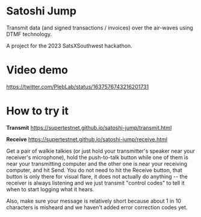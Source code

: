 # Satoshi Jump

Transmit data (and signed transactions / invoices) over the air-waves using DTMF technology.

A project for the 2023 SatsXSouthwest hackathon.

# Video demo

https://twitter.com/PlebLab/status/1637576743216201731

# How to try it

**Transmit**
https://supertestnet.github.io/satoshi-jump/transmit.html

**Receive**
https://supertestnet.github.io/satoshi-jump/receive.html

Get a pair of walkie talkies (or just hold your transmitter's speaker near your receiver's microphone), hold the push-to-talk button while one of them is near your transmitting computer and the other one is near your receiving computer, and hit Send. You do not need to hit the Receive button, that button is only there for visual flare, it does not actually do anything -- the receiver is always listening and we just transmit "control codes" to tell it when to start logging what it hears.

Also, make sure your message is relatively short because about 1 in 10 characters is misheard and we haven't added error correction codes yet.
